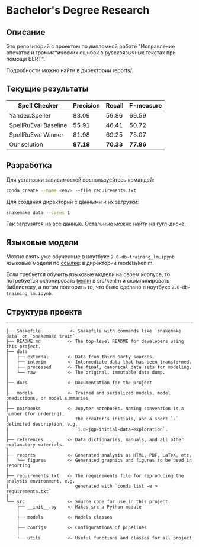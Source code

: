 # Bachelor's Degree Research

## Описание

Это репозиторий с проектом по дипломной работе "Исправление опечаток и грамматических ошибок в русскоязычных текстах при помощи BERT".

Подробности можно найти в директории reports/.

## Текущие результаты

| Spell Checker        | Precision | Recall    | F-measure |
| -------------------- | --------- | --------- | --------- |
| Yandex.Speller       | 83.09     | 59.86     | 69.59     |
| SpellRuEval Baseline | 55.91     | 46.41     | 50.72     |
| SpellRuEval Winner   | 81.98     | 69.25     | 75.07     |
| Our solution         | **87.18** | **70.33** | **77.86** |


## Разработка

Для установки зависимостей воспользуейтесь командой:
```bash
conda create --name <env> --file requirements.txt
```

Для создания директорий с данными и их загрузки:
```bash
snakemake data --cores 1
```

Так загрузятся на все данные. Остальные можно найти на [гугл-диске](https://drive.google.com/drive/folders/1iUR-SiMzbZkuHAAzJZLfiO9q7rIze2GI?usp=sharing).


## Языковые модели

Можно взять уже обученные в ноутбуке `2.0-db-training_lm.ipynb` языковые модели по [ссылке](https://drive.google.com/drive/folders/1iUR-SiMzbZkuHAAzJZLfiO9q7rIze2GI?usp=sharing): в директории models/kenlm.

Если требуется обучить языковые модели на своем корпусе, то потребуется склонировать [kenlm](https://github.com/kpu/kenlm) в src/kenlm и скомпилировать библиотеку, а потом повторить то, что было сделано в ноутбуке `2.0-db-training_lm.ipynb`.


## Структура проекта

------------

    ├── Snakefile           <- Snakefile with commands like `snakemake data` or `snakemake train`
    ├── README.md          <- The top-level README for developers using this project.
    ├── data
    │   ├── external       <- Data from third party sources.
    │   ├── interim        <- Intermediate data that has been transformed.
    │   ├── processed      <- The final, canonical data sets for modeling.
    │   └── raw            <- The original, immutable data dump.
    │
    ├── docs               <- Documentation for the project
    │
    ├── models             <- Trained and serialized models, model predictions, or model summaries
    │
    ├── notebooks          <- Jupyter notebooks. Naming convention is a number (for ordering),
    │                         the creator's initials, and a short `-` delimited description, e.g.
    │                         `1.0-jqp-initial-data-exploration`.
    │
    ├── references         <- Data dictionaries, manuals, and all other explanatory materials.
    │
    ├── reports            <- Generated analysis as HTML, PDF, LaTeX, etc.
    │   └── figures        <- Generated graphics and figures to be used in reporting
    │
    ├── requirements.txt   <- The requirements file for reproducing the analysis environment, e.g.
    │                         generated with `conda list -e > requirements.txt`
    │
    └── src                <- Source code for use in this project.
        ├── __init__.py    <- Makes src a Python module
        │
        ├── models         <- Models classes
        │
        ├── configs        <- Configurations of pipelines 
        │
        └── utils          <- Useful functions and classes for all project
